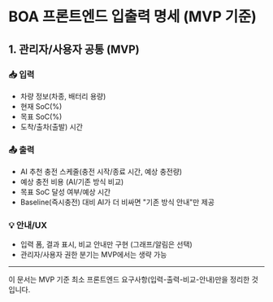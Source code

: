 # BOA 프론트엔드 입출력 명세 (MVP 기준)

## 1. 관리자/사용자 공통 (MVP)

### 📥 입력
- 차량 정보(차종, 배터리 용량)
- 현재 SoC(%)
- 목표 SoC(%)
- 도착/출차(출발) 시간

### 📤 출력
- AI 추천 충전 스케줄(충전 시작/종료 시간, 예상 충전량)
- 예상 충전 비용 (AI/기존 방식 비교)
- 목표 SoC 달성 여부/예상 시간
- Baseline(즉시충전) 대비 AI가 더 비싸면 "기존 방식 안내"만 제공

### 💡 안내/UX
- 입력 폼, 결과 표시, 비교 안내만 구현 (그래프/알림은 선택)
- 관리자/사용자 권한 분기는 MVP에서는 생략 가능

---

이 문서는 MVP 기준 최소 프론트엔드 요구사항(입력-출력-비교-안내)만을 정리한 것입니다.